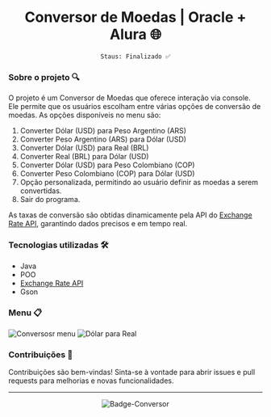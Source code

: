 <div align="center">
 
# Conversor de Moedas | Oracle + Alura 🌐

`Staus: Finalizado ✅`

</div>

### Sobre o projeto 🔍

O projeto é um Conversor de Moedas que oferece interação via console. Ele permite que os usuários escolham entre várias opções de conversão de moedas. As opções disponíveis no menu são:

1. Converter Dólar (USD) para Peso Argentino (ARS)
2. Converter Peso Argentino (ARS) para Dólar (USD)
3. Converter Dólar (USD) para Real (BRL)
4. Converter Real (BRL) para Dólar (USD)
5. Converter Dólar (USD) para Peso Colombiano (COP)
6. Converter Peso Colombiano (COP) para Dólar (USD)
7. Opção personalizada, permitindo ao usuário definir as moedas a serem convertidas.
8. Sair do programa.

As taxas de conversão são obtidas dinamicamente pela API do [Exchange Rate API](https://www.exchangerate-api.com/), garantindo dados precisos e em tempo real. 

### Tecnologias utilizadas 🛠️

- Java
- POO
- [Exchange Rate API](https://www.exchangerate-api.com/)
- Gson

### Menu 📋
  
![Conversosr menu](https://github.com/Elociny/Elociny/assets/90219522/2b8f0e03-309a-40cb-978a-549a0d1f9623) 
![Dólar para Real](https://github.com/Elociny/Elociny/assets/90219522/4e529ad0-19d7-461b-9205-f10dab16e722)



### Contribuições 🤝

Contribuições são bem-vindas! Sinta-se à vontade para abrir issues e pull requests para melhorias e novas funcionalidades.

---

<div align="center">
 
![Badge-Conversor](https://github.com/Elociny/Elociny/assets/90219522/4ec658f8-a861-4850-b09e-67ae85c94928)

</div>

